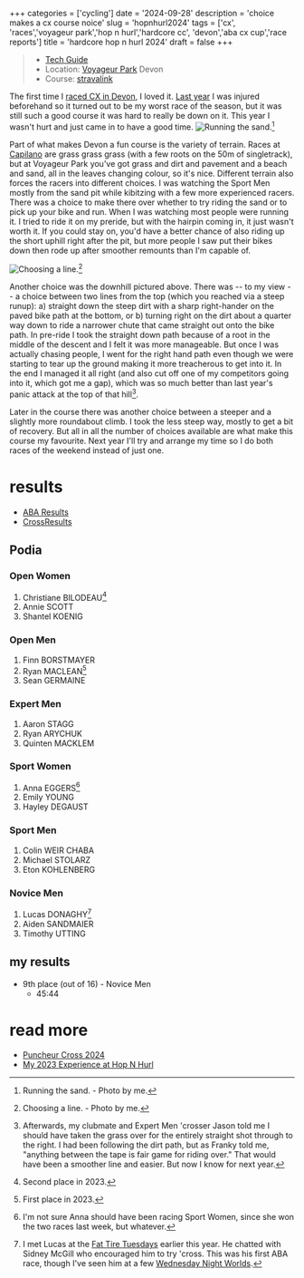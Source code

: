 +++
categories = ['cycling']
date = '2024-09-28'
description = 'choice makes a cx course noice'
slug = 'hopnhurl2024'
tags = ['cx', 'races','voyageur park','hop n hurl','hardcore cc', 'devon','aba cx cup','race reports']
title = 'hardcore hop n hurl 2024'
draft = false
+++

> * [Tech Guide](https://www.albertabicycle.ab.ca/uploads/files/2024%20Documents/2024%20Tech%20Guides/Hop%20%26%20Hurl%202024.pdf) 
> * Location: [Voyageur Park](../voyageurpark/) Devon
> * Course: [stravalink](http://www.strava.com/segments/37886098)


The first time I [raced CX in Devon](../puncheurcross2022), I loved it. [Last year](../hopnhurl2023/) I was injured beforehand so it turned out to be my worst race of the season, but it was still such a good course it was hard to really be down on it. This year I wasn't hurt and just came in to have a good time. 
![Running the sand.](/hopnhurl24_sandpit_sportmen.jpg "Running the sand.")[^1]

[^1]: Running the sand. - Photo by me.

Part of what makes Devon a fun course is the variety of terrain. Races at [Capilano](../capilanopark/) are grass grass grass (with a few roots on the 50m of singletrack), but at Voyageur Park you've got grass and dirt and pavement and a beach and sand, all in the leaves changing colour, so it's nice. Different terrain also forces the racers into different choices. I was watching the Sport Men mostly from the sand pit while kibitzing with a few more experienced racers. There was a choice to make there over whether to try riding the sand or to pick up your bike and run. When I was watching most people were running it. I tried to ride it on my preride, but with the hairpin coming in, it just wasn't worth it. If you could stay on, you'd have a better chance of also riding up the short uphill right after the pit, but more people I saw put their bikes down then rode up after smoother remounts than I'm capable of.

![Choosing a line.](/hopnhurl24_downhill_sportmen.jpg "Line Choice")[^2]

[^2]: Choosing a line. - Photo by me.

Another choice was the downhill pictured above. There was -- to my view -- a choice between two lines from the top (which you reached via a steep runup):
	a) straight down the steep dirt with a sharp right-hander on the paved bike path at the bottom, or
	b) turning right on the dirt about a quarter way down to ride a narrower chute that came straight out onto the bike path.
In pre-ride I took the straight down path because of a root in the middle of the descent and I felt it was more manageable. But once I was actually chasing people, I went for the right hand path even though we were starting to tear up the ground making it more treacherous to get into it. In the end I managed it all right (and also cut off one of my competitors going into it, which got me a gap), which was so much better than last year's panic attack at the top of that hill[^3].

[^3]:Afterwards, my clubmate and Expert Men 'crosser Jason told me I should have taken the grass over for the entirely straight shot through to the right. I had been following the dirt path, but as Franky told me, "anything between the tape is fair game for riding over." That would have been a smoother line and easier. But now I know for next year.

Later in the course there was another choice between a steeper and a slightly more roundabout climb. I took the less steep way, mostly to get a bit of recovery. But all in all the number of choices available are what make this course my favourite. Next year I'll try and arrange my time so I do both races of the weekend instead of just one.

# results

* [ABA Results](https://zone4.ca/race/2024-09-28/79e12ce8/results)
* [CrossResults](https://www.crossresults.com/race/12478)

## Podia

### Open Women

1. Christiane BILODEAU[^4]
2. Annie SCOTT
3. Shantel KOENIG

[^4]: Second place in 2023.

### Open Men

1. Finn BORSTMAYER
2. Ryan MACLEAN[^5]
3. Sean GERMAINE

[^5]: First place in 2023.

### Expert Men

1. Aaron STAGG
2. Ryan ARYCHUK
3. Quinten MACKLEM

### Sport Women

1. Anna EGGERS[^6]
2. Emily YOUNG
3. Hayley DEGAUST

[^6]: I'm not sure Anna should have been racing Sport Women, since she won the two races last week, but whatever.
### Sport Men

1. Colin WEIR CHABA
2. Michael STOLARZ
3. Eton KOHLENBERG

### Novice Men

1. Lucas DONAGHY[^7]
2. Aiden SANDMAIER
3. Timothy UTTING

[^7]: I met Lucas at the [Fat Tire Tuesdays](../fttseason2024/) earlier this year. He chatted with Sidney McGill who encouraged him to try 'cross. This was his first ABA race, though I've seen him at a few [Wednesday Night Worlds](../cxseason2024).

## my results

* 9th place (out of 16) - Novice Men
	* 45:44

# read more

* [Puncheur Cross 2024](../puncheurcross2024/)
* [My 2023 Experience at Hop N Hurl](../hopnhurl2023/)
